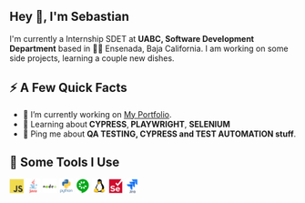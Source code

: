 <h2>Hey 👋, I'm Sebastian</a></h2>
<p>I'm currently a Internship SDET at <strong>UABC, Software Development Department</a></strong> based in 🌊🌊 Ensenada, Baja California. I am working on some side projects, learning a couple new dishes.</p>
<h2>⚡️ A Few Quick Facts</h2>
<ul>
<li>🔭 I’m currently working on <a href="https://github.com/Spiderpig86/Cirrus">My Portfolio</a>.</li>
<li>🧐 Learning about<strong> CYPRESS</strong>,<strong> PLAYWRIGHT</strong>, <strong>SELENIUM</strong></li>
<li>💬 Ping me about <strong>QA TESTING, CYPRESS and TEST AUTOMATION stuff</strong>.</li>
</ul>
<h2>🚀 Some Tools I Use</h2>
<p align="left">
<img src="https://github.com/devicons/devicon/blob/master/icons/javascript/javascript-original.svg" alt="js" width="25" height="25" />
<img src="https://raw.githubusercontent.com/devicons/devicon/master/icons/java/java-original-wordmark.svg" alt="java" width="25" height="25" />
<img src="https://raw.githubusercontent.com/devicons/devicon/master/icons/nodejs/nodejs-original-wordmark.svg" alt="nodejs" width="25" height="25" />
<img src="https://raw.githubusercontent.com/devicons/devicon/master/icons/python/python-original-wordmark.svg" alt="python" width="25" height="25" />
<img src="https://raw.githubusercontent.com/devicons/devicon/master/icons/cucumber/cucumber-plain.svg" alt="cucumber" width="25" height="25" />
<img src="https://github.com/devicons/devicon/blob/master/icons/linux/linux-original.svg" alt="linux" width="25" height="25" />
<img src="https://github.com/devicons/devicon/blob/master/icons/selenium/selenium-original.svg" alt="Selenmium" width="25" height="25" />
 <img src="https://github.com/devicons/devicon/blob/master/icons/jira/jira-original-wordmark.svg" alt="Jira" width="25" height="25" />
</p>
